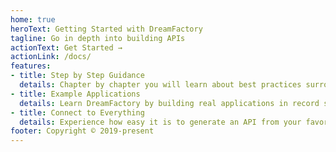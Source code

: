 ```yaml
---
home: true
heroText: Getting Started with DreamFactory
tagline: Go in depth into building APIs
actionText: Get Started →
actionLink: /docs/
features:
- title: Step by Step Guidance
  details: Chapter by chapter you will learn about best practices surrounding APIs
- title: Example Applications
  details: Learn DreamFactory by building real applications in record speeds.
- title: Connect to Everything
  details: Experience how easy it is to generate an API from your favorite databases.
footer: Copyright © 2019-present
---
```

